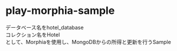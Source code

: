 # play-morphia-sample

データベース名をhotel_database  
コレクション名をHotel  
として、Morphiaを使用し、MongoDBからの所得と更新を行うSample